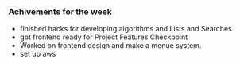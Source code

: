 

### Achivements for the week

- finished hacks for developing algorithms and Lists and Searches
- got frontend ready for Project Features Checkpoint
- Worked on frontend design and make a menue system.
- set up aws